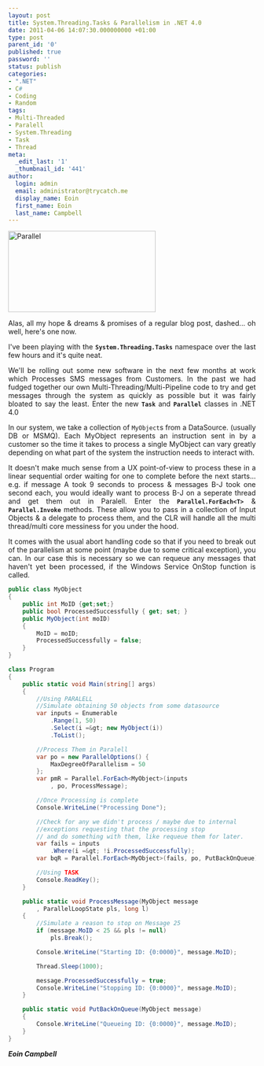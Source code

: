 ```yaml
---
layout: post
title: System.Threading.Tasks & Parallelism in .NET 4.0
date: 2011-04-06 14:07:30.000000000 +01:00
type: post
parent_id: '0'
published: true
password: ''
status: publish
categories:
- ".NET"
- C#
- Coding
- Random
tags:
- Multi-Threaded
- Paralell
- System.Threading
- Task
- Thread
meta:
  _edit_last: '1'
  _thumbnail_id: '441'
author:
  login: admin
  email: administrator@trycatch.me
  display_name: Eoin
  first_name: Eoin
  last_name: Campbell
---
```

<p><img class="size-medium wp-image-441" title="Parallel" src="{{ site.baseurl }}/assets/multi-300x165.jpg" alt="Parallel" width="300" height="165" /></p>
<p style="text-align: justify;">Alas, all my hope &amp; dreams &amp; promises of a regular blog post, dashed... oh well, here's one now.</p>
<p style="text-align: justify;">I've been playing with the <code><strong>System.Threading.Tasks</strong></code> namespace over the last few hours and it's quite neat.</p>
<p style="text-align: justify;">We'll be rolling out some new software in the next few months at work which Processes SMS messages from Customers. In the past we had fudged together our own Multi-Threading/Multi-Pipeline code to try and get messages through the system as quickly as possible but it was fairly bloated to say the least. Enter the new <code><strong>Task</strong></code> and <code><strong>Parallel</strong></code> classes in .NET 4.0</p>
<p><!--more--></p>
<p style="text-align: justify;">In our system, we take a collection of <code>MyObject</code>s from a DataSource. (usually DB or MSMQ). Each MyObject represents an instruction sent in by a customer so the time it takes to process a single MyObject can vary greatly depending on what part of the system the instruction needs to interact with.</p>
<p style="text-align: justify;">It doesn't make much sense from a UX point-of-view to process these in a linear sequential order waiting for one to complete before the next starts... e.g. if message A took 9 seconds to process &amp; messages B-J took one second each, you would ideally want to process B-J on a seperate thread and get them out in Paralell. Enter the <code><strong>Parallel.ForEach&lt;T&gt;</strong></code> &amp; <code><strong> Parallel.Invoke</strong></code> methods. These allow you to pass in a collection of Input Objects &amp; a delegate to process them, and the CLR will handle all the multi thread/multi core messiness for you under the hood.</p>
<p style="text-align: justify;">It comes with the usual abort handling code so that if you need to break out of the parallelism at some point (maybe due to some critical exception), you can. In our case this is necessary so we can requeue any messages that haven't yet been processed, if the Windows Service OnStop function is called.</p>

```csharp
public class MyObject
{
    public int MoID {get;set;}
    public bool ProcessedSuccessfully { get; set; }
    public MyObject(int moID)
    {
        MoID = moID;
        ProcessedSuccessfully = false;
    }
}

class Program
{
    public static void Main(string[] args)
    {
        //Using PARALELL
        //Simulate obtaining 50 objects from some datasource
        var inputs = Enumerable
            .Range(1, 50)
            .Select(i =&gt; new MyObject(i))
            .ToList();

        //Process Them in Paralell
        var po = new ParallelOptions() {
            MaxDegreeOfParallelism = 50
        };
        var pmR = Parallel.ForEach<MyObject>(inputs
            , po, ProcessMessage);

        //Once Processing is complete
        Console.WriteLine("Processing Done");

        //Check for any we didn't process / maybe due to internal
        //exceptions requesting that the processing stop
        // and do something with them, like requeue them for later.
        var fails = inputs
            .Where(i =&gt; !i.ProcessedSuccessfully);
        var bqR = Parallel.ForEach<MyObject>(fails, po, PutBackOnQueue);

        //Using TASK
        Console.ReadKey();
    }

    public static void ProcessMessage(MyObject message
        , ParallelLoopState pls, long l)
    {
        //Simulate a reason to stop on Message 25
        if (message.MoID < 25 && pls != null)
            pls.Break();

        Console.WriteLine("Starting ID: {0:0000}", message.MoID);

        Thread.Sleep(1000);

        message.ProcessedSuccessfully = true;
        Console.WriteLine("Stopping ID: {0:0000}", message.MoID);
    }

    public static void PutBackOnQueue(MyObject message)
    {
        Console.WriteLine("Queueing ID: {0:0000}", message.MoID);
    }
}
```

***Eoin Campbell***